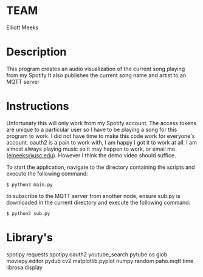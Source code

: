 # TEAM
Elliott Meeks

# Description
This program creates an audio visualization of the current song playing from my Spotify
It also publishes the current song name and artist to an MQTT server

# Instructions
Unfortunaty this will only work from my Spotify account. The access tokens are unique to a particular user
so I have to be playing a song for this program to work. I did not have time to make this code work for everyone's account.
oauth2 is a pain to work with, I am happy I got it to work at all. I am almost always playing music so it may
happen to work, or email me (emeeks@usc.edu). However I think the demo video should suffice.

To start the application, navigate to the directory containing the scripts and execute the following command:

```console
$ python3 main.py
```
to subscribe to the MQTT server from another node, ensure sub.py is downloaded in the current directory and
execute the following command:

```console
$ python3 sub.py
```
# Library's
spotipy
requests
spotipy.oauth2
youtube_search
pytube
os
glob
moviepy.editor
pydub
cv2
matplotlib.pyplot
numpy
random
paho.mqtt
time
librosa.display
